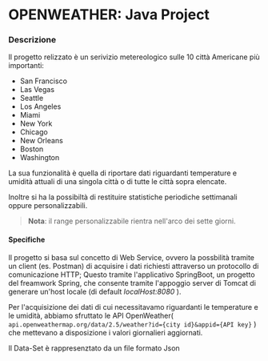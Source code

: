 # OPENWEATHER: Java Project

### Descrizione
Il progetto relizzato è un serivizio metereologico sulle 10 città Americane più importanti:
* San Francisco
* Las Vegas
* Seattle
* Los Angeles 
* Miami
* New York
* Chicago
* New Orleans
* Boston
* Washington

La sua funzionalità è quella di riportare dati riguardanti temperature e umidità attuali di una singola città o di tutte le città sopra elencate.

Inoltre si ha la possibiltà di restituire statistiche periodiche settimanali oppure personalizzabili.
> **Nota**: il range personalizzabile rientra nell'arco dei sette giorni.

#### Specifiche
Il progetto si basa sul concetto di Web Service, ovvero la possbilità tramite un client (es. Postman) di acquisire i dati richiesti attraverso un protocollo di comunicazione HTTP; 
Questo tramite l'applicativo SpringBoot, un progetto del freamwork Spring, che consente tramite l'appoggio server di Tomcat di generare un'host locale (di default *localHost:8080* ).

Per l'acquisizione dei dati di cui necessitavamo riguardanti le temperature e le umidità, abbiamo sfruttato le API OpenWeather( `api.openweathermap.org/data/2.5/weather?id={city id}&appid={API key}` ) che mettevano a disposizione i valori giornalieri aggiornati.

Il Data-Set è rappresenztato da un file formato Json
